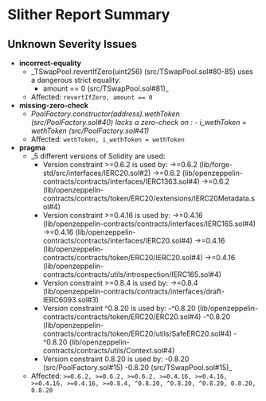 # Slither Report Summary

## Unknown Severity Issues

- **incorrect-equality**
  - _TSwapPool.revertIfZero(uint256) (src/TSwapPool.sol#80-85) uses a dangerous strict equality:
	- amount == 0 (src/TSwapPool.sol#81)_
  - Affected: `revertIfZero, amount == 0`
- **missing-zero-check**
  - _PoolFactory.constructor(address).wethToken (src/PoolFactory.sol#40) lacks a zero-check on :
		- i_wethToken = wethToken (src/PoolFactory.sol#41)_
  - Affected: `wethToken, i_wethToken = wethToken`
- **pragma**
  - _5 different versions of Solidity are used:
	- Version constraint >=0.6.2 is used by:
		->=0.6.2 (lib/forge-std/src/interfaces/IERC20.sol#2)
		->=0.6.2 (lib/openzeppelin-contracts/contracts/interfaces/IERC1363.sol#4)
		->=0.6.2 (lib/openzeppelin-contracts/contracts/token/ERC20/extensions/IERC20Metadata.sol#4)
	- Version constraint >=0.4.16 is used by:
		->=0.4.16 (lib/openzeppelin-contracts/contracts/interfaces/IERC165.sol#4)
		->=0.4.16 (lib/openzeppelin-contracts/contracts/interfaces/IERC20.sol#4)
		->=0.4.16 (lib/openzeppelin-contracts/contracts/token/ERC20/IERC20.sol#4)
		->=0.4.16 (lib/openzeppelin-contracts/contracts/utils/introspection/IERC165.sol#4)
	- Version constraint >=0.8.4 is used by:
		->=0.8.4 (lib/openzeppelin-contracts/contracts/interfaces/draft-IERC6093.sol#3)
	- Version constraint ^0.8.20 is used by:
		-^0.8.20 (lib/openzeppelin-contracts/contracts/token/ERC20/ERC20.sol#4)
		-^0.8.20 (lib/openzeppelin-contracts/contracts/token/ERC20/utils/SafeERC20.sol#4)
		-^0.8.20 (lib/openzeppelin-contracts/contracts/utils/Context.sol#4)
	- Version constraint 0.8.20 is used by:
		-0.8.20 (src/PoolFactory.sol#15)
		-0.8.20 (src/TSwapPool.sol#15)_
  - Affected: `>=0.6.2, >=0.6.2, >=0.6.2, >=0.4.16, >=0.4.16, >=0.4.16, >=0.4.16, >=0.8.4, ^0.8.20, ^0.8.20, ^0.8.20, 0.8.20, 0.8.20`
